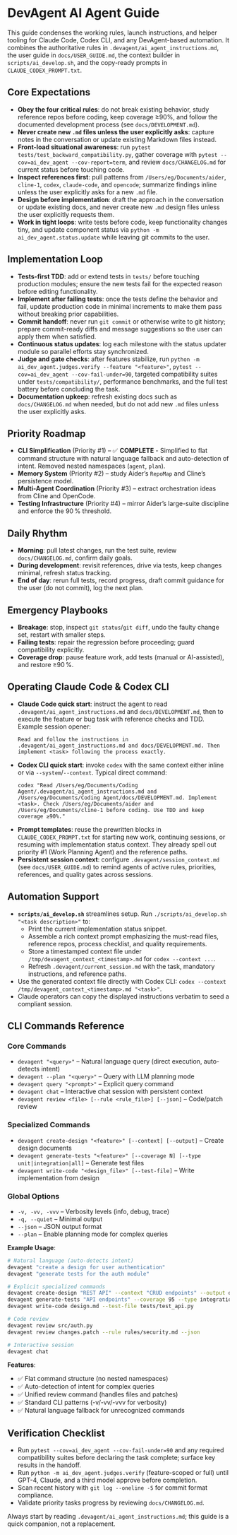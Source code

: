 # DevAgent AI Agent Guide

This guide condenses the working rules, launch instructions, and helper tooling for Claude Code, Codex CLI, and any DevAgent-based automation. It combines the authoritative rules in `.devagent/ai_agent_instructions.md`, the user guide in `docs/USER_GUIDE.md`, the context builder in `scripts/ai_develop.sh`, and the copy-ready prompts in `CLAUDE_CODEX_PROMPT.txt`.

## Core Expectations
- **Obey the four critical rules**: do not break existing behavior, study reference repos before coding, keep coverage ≥90%, and follow the documented development process (see `docs/DEVELOPMENT.md`).
- **Never create new `.md` files unless the user explicitly asks**: capture notes in the conversation or update existing Markdown files instead.
- **Front-load situational awareness**: run `pytest tests/test_backward_compatibility.py`, gather coverage with `pytest --cov=ai_dev_agent --cov-report=term`, and review `docs/CHANGELOG.md` for current status before touching code.
- **Inspect references first**: pull patterns from `/Users/eg/Documents/aider`, `cline-1`, `codex`, `claude-code`, and `opencode`; summarize findings inline unless the user explicitly asks for a new `.md` file.
- **Design before implementation**: draft the approach in the conversation or update existing docs, and never create new `.md` design files unless the user explicitly requests them.
- **Work in tight loops**: write tests before code, keep functionality changes tiny, and update component status via `python -m ai_dev_agent.status.update` while leaving git commits to the user.

## Implementation Loop
- **Tests-first TDD**: add or extend tests in `tests/` before touching production modules; ensure the new tests fail for the expected reason before editing functionality.
- **Implement after failing tests**: once the tests define the behavior and fail, update production code in minimal increments to make them pass without breaking prior capabilities.
- **Commit handoff**: never run `git commit` or otherwise write to git history; prepare commit-ready diffs and message suggestions so the user can apply them when satisfied.
- **Continuous status updates**: log each milestone with the status updater module so parallel efforts stay synchronized.
- **Judge and gate checks**: after features stabilize, run `python -m ai_dev_agent.judges.verify --feature "<feature>"`, `pytest --cov=ai_dev_agent --cov-fail-under=90`, targeted compatibility suites under `tests/compatibility/`, performance benchmarks, and the full test battery before concluding the task.
- **Documentation upkeep**: refresh existing docs such as `docs/CHANGELOG.md` when needed, but do not add new `.md` files unless the user explicitly asks.

## Priority Roadmap
- **CLI Simplification** (Priority #1) – ✅ **COMPLETE** - Simplified to flat command structure with natural language fallback and auto-detection of intent. Removed nested namespaces (`agent`, `plan`).
- **Memory System** (Priority #2) – study Aider’s `RepoMap` and Cline’s persistence model.
- **Multi-Agent Coordination** (Priority #3) – extract orchestration ideas from Cline and OpenCode.
- **Testing Infrastructure** (Priority #4) – mirror Aider’s large-suite discipline and enforce the 90 % threshold.

## Daily Rhythm
- **Morning**: pull latest changes, run the test suite, review `docs/CHANGELOG.md`, confirm daily goals.
- **During development**: revisit references, drive via tests, keep changes minimal, refresh status tracking.
- **End of day**: rerun full tests, record progress, draft commit guidance for the user (do not commit), log the next plan.

## Emergency Playbooks
- **Breakage**: stop, inspect `git status`/`git diff`, undo the faulty change set, restart with smaller steps.
- **Failing tests**: repair the regression before proceeding; guard compatibility explicitly.
- **Coverage drop**: pause feature work, add tests (manual or AI-assisted), and restore ≥90 %.

## Operating Claude Code & Codex CLI
- **Claude Code quick start**: instruct the agent to read `.devagent/ai_agent_instructions.md` and `docs/DEVELOPMENT.md`, then to execute the feature or bug task with reference checks and TDD. Example session opener:
  ```
  Read and follow the instructions in .devagent/ai_agent_instructions.md and docs/DEVELOPMENT.md. Then implement <task> following the process exactly.
  ```
- **Codex CLI quick start**: invoke `codex` with the same context either inline or via `--system`/`--context`. Typical direct command:
  ```
  codex "Read /Users/eg/Documents/Coding Agent/.devagent/ai_agent_instructions.md and /Users/eg/Documents/Coding Agent/docs/DEVELOPMENT.md. Implement <task>. Check /Users/eg/Documents/aider and /Users/eg/Documents/cline-1 before coding. Use TDD and keep coverage ≥90%."
  ```
- **Prompt templates**: reuse the prewritten blocks in `CLAUDE_CODEX_PROMPT.txt` for starting new work, continuing sessions, or resuming with implementation status context. They already spell out priority #1 (Work Planning Agent) and the reference paths.
- **Persistent session context**: configure `.devagent/session_context.md` (see `docs/USER_GUIDE.md`) to remind agents of active rules, priorities, references, and quality gates across sessions.

## Automation Support
- **`scripts/ai_develop.sh`** streamlines setup. Run `./scripts/ai_develop.sh "<task description>"` to:
  - Print the current implementation status snippet.
  - Assemble a rich context prompt emphasizing the must-read files, reference repos, process checklist, and quality requirements.
  - Store a timestamped context file under `/tmp/devagent_context_<timestamp>.md` for `codex --context ...`.
  - Refresh `.devagent/current_session.md` with the task, mandatory instructions, and reference paths.
- Use the generated context file directly with Codex CLI: `codex --context /tmp/devagent_context_<timestamp>.md "<task>"`.
- Claude operators can copy the displayed instructions verbatim to seed a compliant session.

## CLI Commands Reference

### Core Commands
- `devagent "<query>"` – Natural language query (direct execution, auto-detects intent)
- `devagent --plan "<query>"` – Query with LLM planning mode
- `devagent query "<prompt>"` – Explicit query command
- `devagent chat` – Interactive chat session with persistent context
- `devagent review <file> [--rule <rule_file>] [--json]` – Code/patch review

### Specialized Commands
- `devagent create-design "<feature>" [--context] [--output]` – Create design documents
- `devagent generate-tests "<feature>" [--coverage N] [--type unit|integration|all]` – Generate test files
- `devagent write-code "<design_file>" [--test-file]` – Write implementation from design

### Global Options
- `-v, -vv, -vvv` – Verbosity levels (info, debug, trace)
- `-q, --quiet` – Minimal output
- `--json` – JSON output format
- `--plan` – Enable planning mode for complex queries

**Example Usage**:
```bash
# Natural language (auto-detects intent)
devagent "create a design for user authentication"
devagent "generate tests for the auth module"

# Explicit specialized commands
devagent create-design "REST API" --context "CRUD endpoints" --output design.md
devagent generate-tests "API endpoints" --coverage 95 --type integration
devagent write-code design.md --test-file tests/test_api.py

# Code review
devagent review src/auth.py
devagent review changes.patch --rule rules/security.md --json

# Interactive session
devagent chat
```

**Features**:
- ✅ Flat command structure (no nested namespaces)
- ✅ Auto-detection of intent for complex queries
- ✅ Unified review command (handles files and patches)
- ✅ Standard CLI patterns (-v/-vv/-vvv for verbosity)
- ✅ Natural language fallback for unrecognized commands

## Verification Checklist
- Run `pytest --cov=ai_dev_agent --cov-fail-under=90` and any required compatibility suites before declaring the task complete; surface key results in the handoff.
- Run `python -m ai_dev_agent.judges.verify` (feature-scoped or full) until GPT-4, Claude, and a third model approve before completion.
- Scan recent history with `git log --oneline -5` for commit format compliance.
- Validate priority tasks progress by reviewing `docs/CHANGELOG.md`.

Always start by reading `.devagent/ai_agent_instructions.md`; this guide is a quick companion, not a replacement.
